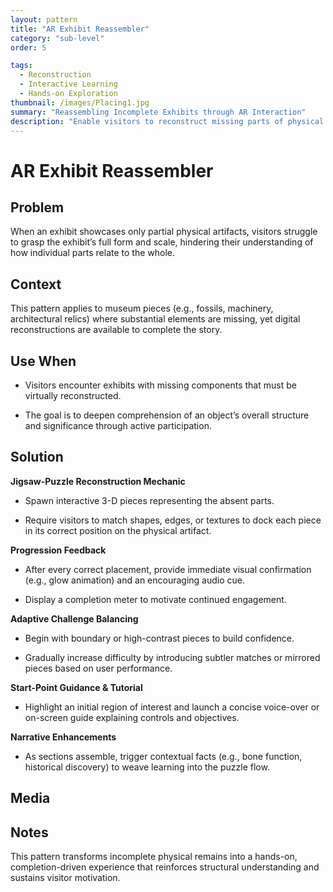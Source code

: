 ```yaml
---
layout: pattern
title: "AR Exhibit Reassembler"
category: "sub-level"
order: 5

tags:
  - Reconstruction
  - Interactive Learning
  - Hands-on Exploration
thumbnail: /images/Placing1.jpg
summary: "Reassembling Incomplete Exhibits through AR Interaction"
description: "Enable visitors to reconstruct missing parts of physical exhibits using AR-based jigsaw mechanics, enhancing structural understanding and engagement through guided, interactive assembly."
---
```


# AR Exhibit Reassembler

## Problem
When an exhibit showcases only partial physical artifacts, visitors struggle to grasp the exhibit’s full form and scale, hindering their understanding of how individual parts relate to the whole.

## Context
This pattern applies to museum pieces (e.g., fossils, machinery, architectural relics) where substantial elements are missing, yet digital reconstructions are available to complete the story.

## Use When

- Visitors encounter exhibits with missing components that must be virtually reconstructed.

- The goal is to deepen comprehension of an object’s overall structure and significance through active participation.

## Solution

**Jigsaw-Puzzle Reconstruction Mechanic**

- Spawn interactive 3-D pieces representing the absent parts.

- Require visitors to match shapes, edges, or textures to dock each piece in its correct position on the physical artifact.

**Progression Feedback**

- After every correct placement, provide immediate visual confirmation (e.g., glow animation) and an encouraging audio cue.

- Display a completion meter to motivate continued engagement.

**Adaptive Challenge Balancing**

- Begin with boundary or high-contrast pieces to build confidence.

- Gradually increase difficulty by introducing subtler matches or mirrored pieces based on user performance.

**Start-Point Guidance & Tutorial**

- Highlight an initial region of interest and launch a concise voice-over or on-screen guide explaining controls and objectives.

**Narrative Enhancements**

- As sections assemble, trigger contextual facts (e.g., bone function, historical discovery) to weave learning into the puzzle flow.

## Media



## Notes

This pattern transforms incomplete physical remains into a hands-on, completion-driven experience that reinforces structural understanding and sustains visitor motivation.
